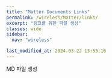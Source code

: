 ```yaml
---
title: "Matter Documents Links"
permalink: /wireless/Matter/links/
excerpt: "링크를 위한 파일 생성"
classes: wide
sidebar:
  nav: "wireless"

last_modified_at: 2024-03-22 13:55:16
---
```


MD 파일 생성
